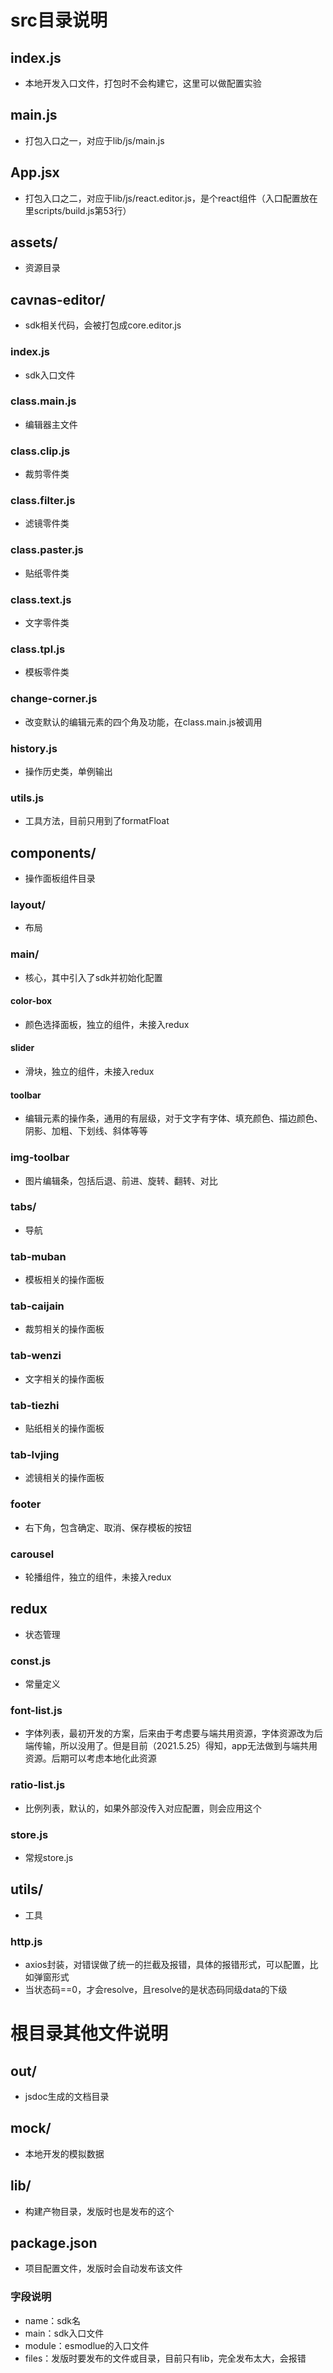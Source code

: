# src目录说明

## index.js
- 本地开发入口文件，打包时不会构建它，这里可以做配置实验

## main.js
- 打包入口之一，对应于lib/js/main.js

## App.jsx
- 打包入口之二，对应于lib/js/react.editor.js，是个react组件（入口配置放在里scripts/build.js第53行）

## assets/
- 资源目录

## cavnas-editor/
- sdk相关代码，会被打包成core.editor.js

### index.js
- sdk入口文件

### class.main.js
- 编辑器主文件

### class.clip.js
- 裁剪零件类

### class.filter.js
- 滤镜零件类

### class.paster.js
- 贴纸零件类

### class.text.js
- 文字零件类

### class.tpl.js
- 模板零件类

### change-corner.js
- 改变默认的编辑元素的四个角及功能，在class.main.js被调用

### history.js
- 操作历史类，单例输出

### utils.js
- 工具方法，目前只用到了formatFloat

## components/
- 操作面板组件目录

### layout/
- 布局

### main/
- 核心，其中引入了sdk并初始化配置

#### color-box
- 颜色选择面板，独立的组件，未接入redux

#### slider
- 滑块，独立的组件，未接入redux

#### toolbar
- 编辑元素的操作条，通用的有层级，对于文字有字体、填充颜色、描边颜色、阴影、加粗、下划线、斜体等等

### img-toolbar
- 图片编辑条，包括后退、前进、旋转、翻转、对比

### tabs/
- 导航

### tab-muban
- 模板相关的操作面板

### tab-caijain
- 裁剪相关的操作面板

### tab-wenzi
- 文字相关的操作面板

### tab-tiezhi
- 贴纸相关的操作面板

### tab-lvjing
- 滤镜相关的操作面板

### footer
- 右下角，包含确定、取消、保存模板的按钮

### carousel
- 轮播组件，独立的组件，未接入redux

## redux
- 状态管理

### const.js
- 常量定义

### font-list.js
- 字体列表，最初开发的方案，后来由于考虑要与端共用资源，字体资源改为后端传输，所以没用了。但是目前（2021.5.25）得知，app无法做到与端共用资源。后期可以考虑本地化此资源

### ratio-list.js
- 比例列表，默认的，如果外部没传入对应配置，则会应用这个

### store.js
- 常规store.js

## utils/
- 工具

### http.js
- axios封装，对错误做了统一的拦截及报错，具体的报错形式，可以配置，比如弹窗形式
- 当状态码==0，才会resolve，且resolve的是状态码同级data的下级

# 根目录其他文件说明

## out/
- jsdoc生成的文档目录

## mock/
- 本地开发的模拟数据

## lib/
- 构建产物目录，发版时也是发布的这个

## package.json
- 项目配置文件，发版时会自动发布该文件

### 字段说明
- name：sdk名
- main：sdk入口文件
- module：esmodlue的入口文件
- files：发版时要发布的文件或目录，目前只有lib，完全发布太大，会报错
